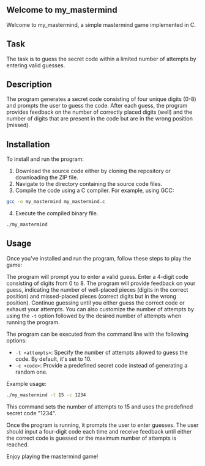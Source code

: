 ## Welcome to my_mastermind

Welcome to my_mastermind, a simple mastermind game implemented in C.

## Task

The task is to guess the secret code within a limited number of attempts by entering valid guesses.

## Description

The program generates a secret code consisting of four unique digits (0-8) and prompts the user to guess the code. After each guess, the program provides feedback on the number of correctly placed digits (well) and the number of digits that are present in the code but are in the wrong position (missed).

## Installation

To install and run the program:

1. Download the source code either by cloning the repository or downloading the ZIP file.
2. Navigate to the directory containing the source code files.
3. Compile the code using a C compiler. For example, using GCC:

```bash
gcc -o my_mastermind my_mastermind.c
```

4. Execute the compiled binary file.

```bash
./my_mastermind
```

## Usage
Once you've installed and run the program, follow these steps to play the game:

The program will prompt you to enter a valid guess.
Enter a 4-digit code consisting of digits from 0 to 8.
The program will provide feedback on your guess, indicating the number of well-placed pieces (digits in the correct position) and missed-placed pieces (correct digits but in the wrong position).
Continue guessing until you either guess the correct code or exhaust your attempts.
You can also customize the number of attempts by using the `-t` option followed by the desired number of attempts when running the program.



The program can be executed from the command line with the following options:

- `-t <attempts>`: Specify the number of attempts allowed to guess the code. By default, it's set to 10.
- `-c <code>`: Provide a predefined secret code instead of generating a random one.

Example usage:

```bash
./my_mastermind -t 15 -c 1234
```

This command sets the number of attempts to 15 and uses the predefined secret code "1234".

Once the program is running, it prompts the user to enter guesses. The user should input a four-digit code each time and receive feedback until either the correct code is guessed or the maximum number of attempts is reached.

Enjoy playing the mastermind game!

